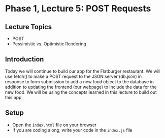 # Phase 1, Lecture 5: POST Requests

## Lecture Topics

- POST
- Pessimistic vs. Optimistic Rendering

## Introduction

Today we will continue to build our app for the Flatburger restaurant. We will use fetch() to make a POST request to the JSON server (db.json) in response to form submission to add a new food object to the database in addition to updating the frontend (our webpage) to include the data for the new food. We will be using the concepts learned in this lecture to build out this app.

## Setup

- Open the `index.html` file on your browser
- If you are coding along, write your code in the `index.js` file